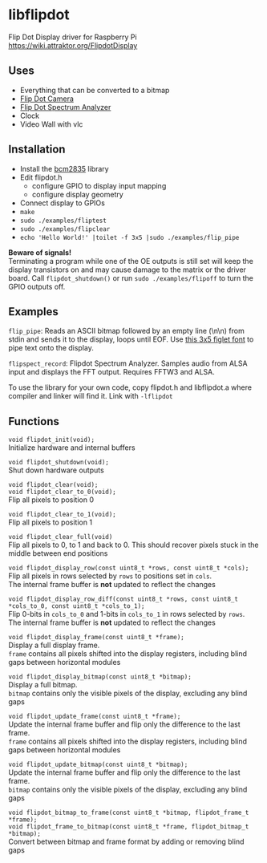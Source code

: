 libflipdot
==========

Flip Dot Display driver for Raspberry Pi  
https://wiki.attraktor.org/FlipdotDisplay


Uses
----

* Everything that can be converted to a bitmap
* [Flip Dot Camera](http://www.youtube.com/watch?v=X2mXpYzDers)
* [Flip Dot Spectrum Analyzer](http://www.youtube.com/watch?v=RxWxNWCN0fE)
* Clock
* Video Wall with vlc


Installation
------------

* Install the [bcm2835](http://www.airspayce.com/mikem/bcm2835/) library
* Edit flipdot.h
  * configure GPIO to display input mapping
  * configure display geometry
* Connect display to GPIOs
* `make`
* `sudo ./examples/fliptest`
* `sudo ./examples/flipclear`
* `echo 'Hello World!' |toilet -f 3x5 |sudo ./examples/flip_pipe`

**Beware of signals!**  
Terminating a program while one of the OE outputs is still set will
keep the display transistors on and may cause damage to the matrix
or the driver board. Call `flipdot_shutdown()` or run
`sudo ./examples/flipoff` to turn the GPIO outputs off.


Examples
--------

`flip_pipe`: Reads an ASCII bitmap followed by an empty line (\\n\\n)
from stdin and sends it to the display, loops until EOF. Use
[this 3x5 figlet font](http://www.figlet.org/fontdb_example.cgi?font=3x5.flf)
to pipe text onto the display.

`flipspect_record`: Flipdot Spectrum Analyzer. Samples audio from ALSA input
and displays the FFT output. Requires FFTW3 and ALSA.

To use the library for your own code, copy flipdot.h and libflipdot.a
where compiler and linker will find it. Link with `-lflipdot`


Functions
---------

`void flipdot_init(void);`  
Initialize hardware and internal buffers

`void flipdot_shutdown(void);`  
Shut down hardware outputs

`void flipdot_clear(void);`  
`void flipdot_clear_to_0(void);`  
Flip all pixels to position 0

`void flipdot_clear_to_1(void);`  
Flip all pixels to position 1

`void flipdot_clear_full(void)`  
Flip all pixels to 0, to 1 and back to 0.
This should recover pixels stuck in the middle between end positions

`void flipdot_display_row(const uint8_t *rows, const uint8_t *cols);`  
Flip all pixels in rows selected by `rows` to positions set in `cols`.  
The internal frame buffer is **not** updated to reflect the changes

`void flipdot_display_row_diff(const uint8_t *rows, const uint8_t *cols_to_0, const uint8_t *cols_to_1);`  
Flip 0-bits in `cols_to_0` and 1-bits in `cols_to_1` in rows selected by `rows`.  
The internal frame buffer is **not** updated to reflect the changes

`void flipdot_display_frame(const uint8_t *frame);`  
Display a full display frame.  
`frame` contains all pixels shifted into the display registers,
including blind gaps between horizontal modules

`void flipdot_display_bitmap(const uint8_t *bitmap);`  
Display a full bitmap.  
`bitmap` contains only the visible pixels of the display,
excluding any blind gaps

`void flipdot_update_frame(const uint8_t *frame);`  
Update the internal frame buffer and flip only the difference to the last frame.  
`frame` contains all pixels shifted into the display registers,
including blind gaps between horizontal modules

`void flipdot_update_bitmap(const uint8_t *bitmap);`  
Update the internal frame buffer and flip only the difference to the last frame.  
`bitmap` contains only the visible pixels of the display,
excluding any blind gaps

`void flipdot_bitmap_to_frame(const uint8_t *bitmap, flipdot_frame_t *frame);`  
`void flipdot_frame_to_bitmap(const uint8_t *frame, flipdot_bitmap_t *bitmap);`  
Convert between bitmap and frame format by adding or removing blind gaps
